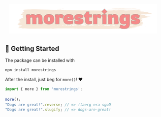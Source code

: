 <h1 align="center">
  <img src="https://github.com/daschaa/morestrings/blob/HEAD/docs/logo.png" />
</h1>

## 🚀 Getting Started
The package can be installed with
```bash
npm install morestrings
```
After the install, just beg for `more()`! ❤️
```javascript
import { more } from 'morestrings';

more();
"Dogs are great!".reverse; // => !taerg era sgoD
"Dogs are great!".slugify; // => dogs-are-great!
```